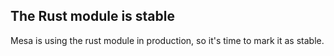 ## The Rust module is stable

Mesa is using the rust module in production, so it's time to mark it as stable.
